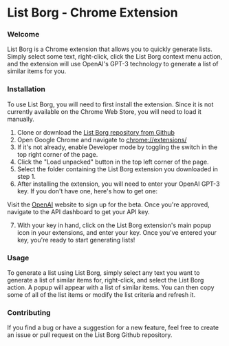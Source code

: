 # List Borg - Chrome Extension
### Welcome

List Borg is a Chrome extension that allows you to quickly generate lists. Simply select some text, right-click, click the List Borg context menu action, and the extension will use OpenAI's GPT-3 technology to generate a list of similar items for you.

### Installation

To use List Borg, you will need to first install the extension. Since it is not currently available on the Chrome Web Store, you will need to load it manually.

1. Clone or download the [List Borg repository from Github](https://github.com/enunciat/ListBorg)
2. Open Google Chrome and navigate to [chrome://extensions/](chrome://extensions/)
3. If it's not already, enable Developer mode by toggling the switch in the top right corner of the page.
4. Click the "Load unpacked" button in the top left corner of the page.
5. Select the folder containing the List Borg extension you downloaded in step 1.
6. After installing the extension, you will need to enter your OpenAI GPT-3 key. If you don't have one, here's how to get one:

Visit the [OpenAI](https://openai.com/api/) website to sign up for the beta.
Once you're approved, navigate to the API dashboard to get your API key.

7. With your key in hand, click on the List Borg extension's main popup icon in your extensions, and enter your key. Once you've entered your key, you're ready to start generating lists!

### Usage

To generate a list using List Borg, simply select any text you want to generate a list of similar items for, right-click, and select the List Borg action. A popup will appear with a list of similar items. You can then copy some of all of the list items or modify the list criteria and refresh it. 

### Contributing

If you find a bug or have a suggestion for a new feature, feel free to create an issue or pull request on the List Borg Github repository. 